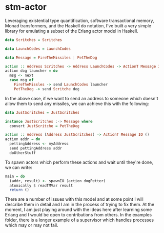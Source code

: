 # stm-actor

Leveraging existential type quantification, software transactional memory, Monad
transformers, and the Haskell do notation, I've built a very simple library for
emulating a subset of the Erlang actor model in Haskell.

```haskell
data Scritches = Scritches

data LaunchCodes = LaunchCodes

data Message = FireTheMissiles | PetTheDog

action :: Address Scritches -> Address LaunchCodes -> ActionT Message IO ()
action dog launcher = do
  msg <- next
  case msg of
    FireTheMissles -> send LaunchCodes launcher
    PetTheDog -> send Scritche dog
```

In the above case, if we want to send an address to someone which doesn't allow
them to send any missiles, we can achieve this with the following:

```haskell
data JustScritches = JustScritches

instance JustScritches :-> Message where
  convert JustScritche = PetTheDog

action :: Address (Address JustScritches) -> ActionT Message IO ()
action addr = do
  pettingAddress <- myAddress
  send pettingAddress addr
  doOtherStuff
```

To spawn actors which perform these actions and wait until they're done,
we can write:

```haskell
main = do
  (addr, result) <- spawnIO (action dogPetter)
  atomically $ readTMVar result
  return ()
```

There are a number of issues with this model and at some point I will describe
them in detail and I am in the process of trying to fix them. At the moment, I am just playing around with
the ideas here after learning some Erlang and I would be open to contributions from others.
In the examples folder, there is a longer example of a supervisor which handles processes
which may or may not fail.
